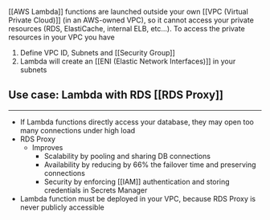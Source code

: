 [[AWS Lambda]] functions are launched outside your own [[VPC (Virtual Private Cloud)]] (in an AWS-owned VPC), so it cannot access your private resources (RDS, ElastiCache, internal ELB, etc...). To access the private resources in your VPC you have
1. Define VPC ID, Subnets and [[Security Group]]
2. Lambda will create an [[ENI (Elastic Network Interfaces)]] in your subnets

## Use case: Lambda with RDS [[RDS Proxy]]
---
- If Lambda functions directly access your database, they may open too many connections under high load
- RDS Proxy
	- Improves
		- Scalability by pooling and sharing DB connections
		- Availability by reducing by 66% the failover time and preserving connections
		- Security by enforcing [[IAM]] authentication and storing credentials in Secrets Manager
- Lambda function must be deployed in your VPC, because RDS Proxy is never publicly accessible